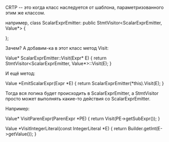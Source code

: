 CRTP -- это когда класс наследуется от шаблона, параметризованного этим же классом.

например, class ScalarExprEmitter: public StmtVisitor<ScalarExprEmitter, Value*> {


};

Зачем? А добавим-ка в этот класс метод Visit:

Value* ScalarExprEmitter::Visit(Expr* E) {
  return StmtVisitor<ScalarExprEmitter, Value*>::Visit(E);
}

И ещё метод:

Value *EmitScalarExpr(Expr *E) {
  return ScalarExprEmitter(*this).Visit(E);
}

Тогда вся логика будет происходить в ScalarExprEmitter, а StmtVisitor просто может выполнять какие-то действия со ScalarExprEmitter.

Например:

Value* VisitParenExpr(ParenExpr *PE) {
  return Visit(PE->getSubExpr());
}

Value *VisitIntegerLiteral(const IntegerLiteral *E) {
  return Builder.getInt(E->getValue());
}
